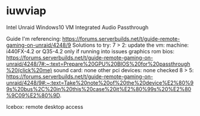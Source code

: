# iuwviap
Intel Unraid Windows10 VM Integrated Audio Passthrough

Guide I'm referencing: https://forums.serverbuilds.net/t/guide-remote-gaming-on-unraid/4248/9
  Solutions to try: 
    7 > 2: update the vm:
      machine: i440FX-4.2 or Q35-4.2 only if running into issues
      graphics rom bios: https://forums.serverbuilds.net/t/guide-remote-gaming-on-unraid/4248/7#:~:text=Prepare%20GPU%20BIOS%20for%20passthrough%20(click%20me)
      sound card: none
      other pci devices:  none checked 
    8 > 5: 
    https://forums.serverbuilds.net/t/guide-remote-gaming-on-unraid/4248/9#:~:text=Take%20note%20of%20the%20device%E2%80%99s%20bus%2C%20in%20this%20case%20it%E2%80%99s%20%E2%80%9C09%E2%80%9D.

  Icebox: remote desktop access
